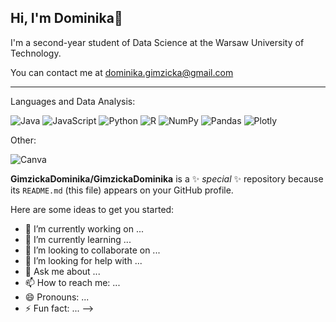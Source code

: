Hi, I'm Dominika👋
-------------------------------------------------------
I'm a second-year student of Data Science at the Warsaw University of Technology.

You can contact me at [dominika.gimzicka@gmail.com](mailto:dominika.gimzicka@gmail.com)

-------------------------------------------------------
Languages and Data Analysis:

![Java](https://img.shields.io/badge/java-%23ED8B00.svg?style=for-the-badge&logo=openjdk&logoColor=white) ![JavaScript](https://img.shields.io/badge/javascript-%23323330.svg?style=for-the-badge&logo=javascript&logoColor=%23F7DF1E) ![Python](https://img.shields.io/badge/python-3670A0?style=for-the-badge&logo=python&logoColor=ffdd54) ![R](https://img.shields.io/badge/r-%23276DC3.svg?style=for-the-badge&logo=r&logoColor=white) ![NumPy](https://img.shields.io/badge/numpy-%23013243.svg?style=for-the-badge&logo=numpy&logoColor=white) ![Pandas](https://img.shields.io/badge/pandas-%23150458.svg?style=for-the-badge&logo=pandas&logoColor=white) ![Plotly](https://img.shields.io/badge/Plotly-%233F4F75.svg?style=for-the-badge&logo=plotly&logoColor=white)

Other:

![Canva](https://img.shields.io/badge/Canva-%2300C4CC.svg?style=for-the-badge&logo=Canva&logoColor=white)

<!--
-------------------------------------------------------
# 📊 GitHub Stats:
![](https://github-readme-stats.vercel.app/api?username=GimzickaDominika&theme=default&hide_border=false&include_all_commits=false&count_private=false)<br/>
![](https://github-readme-streak-stats.herokuapp.com/?user=GimzickaDominika&theme=default&hide_border=false)<br/>
![](https://github-readme-stats.vercel.app/api/top-langs/?username=GimzickaDominika&theme=default&hide_border=false&include_all_commits=false&count_private=false&layout=compact)

---
[![](https://visitcount.itsvg.in/api?id=GimzickaDominika&icon=0&color=0)](https://visitcount.itsvg.in)

<!-- Proudly created with GPRM ( https://gprm.itsvg.in ) -->



**GimzickaDominika/GimzickaDominika** is a ✨ _special_ ✨ repository because its `README.md` (this file) appears on your GitHub profile.

Here are some ideas to get you started:

- 🔭 I’m currently working on ...
- 🌱 I’m currently learning ...
- 👯 I’m looking to collaborate on ...
- 🤔 I’m looking for help with ...
- 💬 Ask me about ...
- 📫 How to reach me: ...
- 😄 Pronouns: ...
- ⚡ Fun fact: ...
-->

